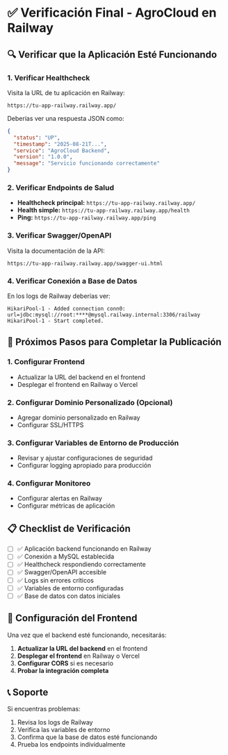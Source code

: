 # ✅ Verificación Final - AgroCloud en Railway

## 🔍 **Verificar que la Aplicación Esté Funcionando**

### **1. Verificar Healthcheck**
Visita la URL de tu aplicación en Railway:
```
https://tu-app-railway.railway.app/
```

Deberías ver una respuesta JSON como:
```json
{
  "status": "UP",
  "timestamp": "2025-08-21T...",
  "service": "AgroCloud Backend",
  "version": "1.0.0",
  "message": "Servicio funcionando correctamente"
}
```

### **2. Verificar Endpoints de Salud**
- **Healthcheck principal:** `https://tu-app-railway.railway.app/`
- **Health simple:** `https://tu-app-railway.railway.app/health`
- **Ping:** `https://tu-app-railway.railway.app/ping`

### **3. Verificar Swagger/OpenAPI**
Visita la documentación de la API:
```
https://tu-app-railway.railway.app/swagger-ui.html
```

### **4. Verificar Conexión a Base de Datos**
En los logs de Railway deberías ver:
```
HikariPool-1 - Added connection conn0: url=jdbc:mysql://root:****@mysql.railway.internal:3306/railway
HikariPool-1 - Start completed.
```

## 🎯 **Próximos Pasos para Completar la Publicación**

### **1. Configurar Frontend**
- Actualizar la URL del backend en el frontend
- Desplegar el frontend en Railway o Vercel

### **2. Configurar Dominio Personalizado (Opcional)**
- Agregar dominio personalizado en Railway
- Configurar SSL/HTTPS

### **3. Configurar Variables de Entorno de Producción**
- Revisar y ajustar configuraciones de seguridad
- Configurar logging apropiado para producción

### **4. Configurar Monitoreo**
- Configurar alertas en Railway
- Configurar métricas de aplicación

## 📋 **Checklist de Verificación**

- [ ] ✅ Aplicación backend funcionando en Railway
- [ ] ✅ Conexión a MySQL establecida
- [ ] ✅ Healthcheck respondiendo correctamente
- [ ] ✅ Swagger/OpenAPI accesible
- [ ] ✅ Logs sin errores críticos
- [ ] ✅ Variables de entorno configuradas
- [ ] ✅ Base de datos con datos iniciales

## 🔧 **Configuración del Frontend**

Una vez que el backend esté funcionando, necesitarás:

1. **Actualizar la URL del backend** en el frontend
2. **Desplegar el frontend** en Railway o Vercel
3. **Configurar CORS** si es necesario
4. **Probar la integración completa**

## 📞 **Soporte**

Si encuentras problemas:
1. Revisa los logs de Railway
2. Verifica las variables de entorno
3. Confirma que la base de datos esté funcionando
4. Prueba los endpoints individualmente
